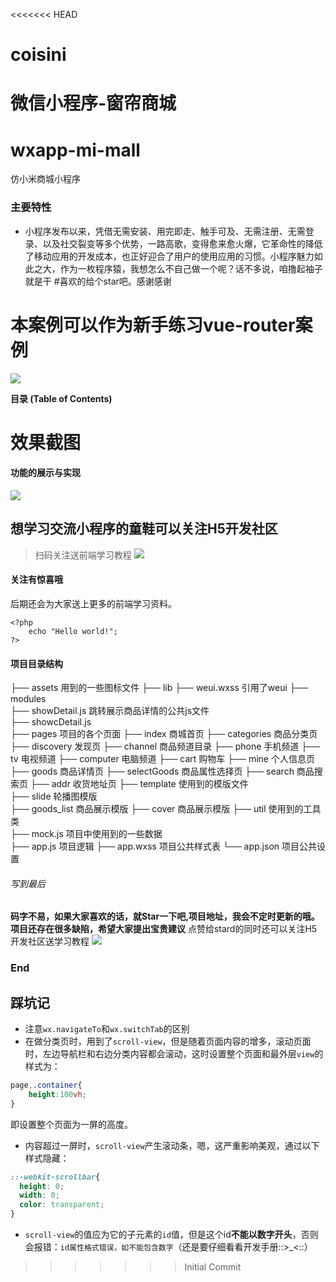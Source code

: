<<<<<<< HEAD
# coisini
微信小程序-窗帘商城
=======
# wxapp-mi-mall
仿小米商城小程序
### 主要特性

- 小程序发布以来，凭借无需安装、用完即走、触手可及、无需注册、无需登录、以及社交裂变等多个优势，一路高歌，变得愈来愈火爆，它革命性的降低了移动应用的开发成本，也正好迎合了用户的使用应用的习惯。小程序魅力如此之大，作为一枚程序猿，我想怎么不自己做一个呢？话不多说，咱撸起袖子就是干
#喜欢的给个star吧。感谢感谢

# 本案例可以作为新手练习vue-router案例

![](https://pandao.github.io/editor.md/images/logos/editormd-logo-180x180.png)

**目录 (Table of Contents)**

# 效果截图
#### 功能的展示与实现
![](http://ofmyguueq.bkt.clouddn.com/%E6%95%88%E6%9E%9C%E6%88%AA%E5%9B%BE.gif)
## 想学习交流小程序的童鞋可以关注H5开发社区

> 扫码关注送前端学习教程
![](http://ofmyguueq.bkt.clouddn.com/360%E6%88%AA%E5%9B%BE20180615014555487.jpg)

#### 关注有惊喜哦

后期还会为大家送上更多的前端学习资料。

    <?php
        echo "Hello world!";
    ?>
#### 项目目录结构
├── assets                   用到的一些图标文件
├── lib
    ├── weui.wxss            引用了weui
├── modules                    
    ├── showDetail.js        跳转展示商品详情的公共js文件  
    ├── showcDetail.js      
├── pages                    项目的各个页面
    ├── index                商城首页
    ├── categories           商品分类页
    ├── discovery            发现页
    ├── channel              商品频道目录
        ├── phone            手机频道
        ├── tv               电视频道
        ├── computer         电脑频道
    ├── cart                 购物车
    ├── mine                 个人信息页
    ├── goods                商品详情页
    ├── selectGoods          商品属性选择页
    ├── search               商品搜索页
    ├── addr                 收货地址页
├── template                 使用到的模版文件               
    ├── slide                轮播图模版  
    ├── goods_list           商品展示模版
    ├── cover                商品展示模版
├── util                     使用到的工具类               
    ├── mock.js              项目中使用到的一些数据  
├── app.js                   项目逻辑
├── app.wxss                 项目公共样式表
└── app.json                 项目公共设置

###### 写到最后
**码字不易，如果大家喜欢的话，就Star一下吧,项目地址，我会不定时更新的哦。 项目还存在很多缺陷，希望大家提出宝贵建议**
点赞给stard的同时还可以关注H5开发社区送学习教程
![](http://ofmyguueq.bkt.clouddn.com/360%E6%88%AA%E5%9B%BE20180615014555487.jpg)
### End
## 踩坑记
- 注意`wx.navigateTo`和`wx.switchTab`的区别
- 在做分类页时，用到了`scroll-view`，但是随着页面内容的增多，滚动页面时，左边导航栏和右边分类内容都会滚动，这时设置整个页面和最外层`view`的样式为：
```css
page,.container{
    height:100vh;
}
```
即设置整个页面为一屏的高度。
- 内容超过一屏时，`scroll-view`产生滚动条，嗯，这严重影响美观，通过以下样式隐藏：
```css
::-webkit-scrollbar{  
  height: 0;
  width: 0;
  color: transparent;
}
```
- `scroll-view`的值应为它的子元素的`id`值，但是这个id**不能以数字开头**，否则会报错：`id属性格式错误，如不能包含数字`（还是要仔细看看开发手册::>_<::）
>>>>>>> Initial Commit

